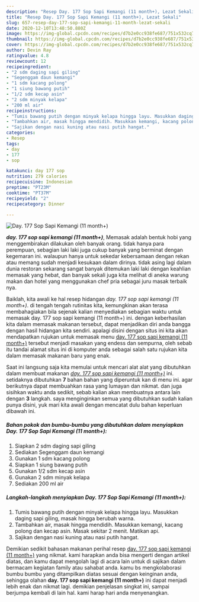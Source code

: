 ```yaml
---
description: "Resep Day. 177 Sop Sapi Kemangi (11 month+), Lezat Sekali"
title: "Resep Day. 177 Sop Sapi Kemangi (11 month+), Lezat Sekali"
slug: 657-resep-day-177-sop-sapi-kemangi-11-month-lezat-sekali
date: 2020-12-10T13:48:50.880Z
image: https://img-global.cpcdn.com/recipes/d7b2e0cc938fe687/751x532cq70/day-177-sop-sapi-kemangi-11-month-foto-resep-utama.jpg
thumbnail: https://img-global.cpcdn.com/recipes/d7b2e0cc938fe687/751x532cq70/day-177-sop-sapi-kemangi-11-month-foto-resep-utama.jpg
cover: https://img-global.cpcdn.com/recipes/d7b2e0cc938fe687/751x532cq70/day-177-sop-sapi-kemangi-11-month-foto-resep-utama.jpg
author: Devin Ray
ratingvalue: 4.8
reviewcount: 12
recipeingredient:
- "2 sdm daging sapi giling"
- "Segenggam daun kemangi"
- "1 sdm kacang polong"
- "1 siung bawang putih"
- "1/2 sdm kecap asin"
- "2 sdm minyak kelapa"
- "200 ml air"
recipeinstructions:
- "Tumis bawang putih dengan minyak kelapa hingga layu. Masukkan daging sapi giling, masak hingga berubah warna."
- "Tambahkan air, masak hingga mendidih. Masukkan kemangi, kacang polong dan kecap asin. Masak sekitar 2 menit. Matikan api."
- "Sajikan dengan nasi kuning atau nasi putih hangat."
categories:
- Resep
tags:
- day
- 177
- sop

katakunci: day 177 sop 
nutrition: 279 calories
recipecuisine: Indonesian
preptime: "PT23M"
cooktime: "PT37M"
recipeyield: "2"
recipecategory: Dinner

---
```



![Day. 177 Sop Sapi Kemangi (11 month+)](https://img-global.cpcdn.com/recipes/d7b2e0cc938fe687/751x532cq70/day-177-sop-sapi-kemangi-11-month-foto-resep-utama.jpg)

<b><i>day. 177 sop sapi kemangi (11 month+)</i></b>, Memasak adalah bentuk hobi yang menggembirakan dilakukan oleh banyak orang. tidak hanya para perempuan, sebagian laki laki juga cukup banyak yang berminat dengan kegemaran ini. walaupun hanya untuk sekedar kebersamaan dengan rekan atau memang sudah menjadi kesukaan dalam dirinya. tidak asing lagi dalam dunia restoran sekarang sangat banyak ditemukan laki laki dengan keahlian memasak yang hebat, dan banyak sekali juga kita melihat di aneka warung makan dan hotel yang menggunakan chef pria sebagai juru masak terbaik nya.

Baiklah, kita awali ke hal resep hidangan <i>day. 177 sop sapi kemangi (11 month+)</i>. di tengah tengah rutinitas kita, kemungkinan akan terasa membahagiakan bila sejenak kalian menyediakan sebagian waktu untuk memasak day. 177 sop sapi kemangi (11 month+) ini. dengan keberhasilan kita dalam memasak makanan tersebut, dapat menjadikan diri anda bangga dengan hasil hidangan kita sendiri. apalagi disini dengan situs ini kita akan mendapatkan rujukan untuk memasak menu <u>day. 177 sop sapi kemangi (11 month+)</u> tersebut menjadi masakan yang endess dan sempurna, oleh sebab itu tandai alamat situs ini di komputer anda sebagai salah satu rujukan kita dalam memasak makanan baru yang enak.




Saat ini langsung saja kita memulai untuk mencari alat alat yang dibutuhkan dalam membuat makanan <u><i>day. 177 sop sapi kemangi (11 month+)</i></u> ini. setidaknya dibutuhkan <b>7</b> bahan bahan yang diperuntuk kan di menu ini. agar berikutnya dapat membuahkan rasa yang lumayan dan nikmat. dan juga sisihkan waktu anda sedikit, sebab kalian akan membuatnya antara lain dengan <b>3</b> langkah. saya menginginkan semua yang dibutuhkan sudah kalian punya disini, yuk mari kita awali dengan mencatat dulu bahan keperluan dibawah ini.

<!--inarticleads1-->

##### Bahan pokok dan bumbu-bumbu yang dibutuhkan dalam menyiapkan Day. 177 Sop Sapi Kemangi (11 month+):

1. Siapkan 2 sdm daging sapi giling
1. Sediakan Segenggam daun kemangi
1. Gunakan 1 sdm kacang polong
1. Siapkan 1 siung bawang putih
1. Gunakan 1/2 sdm kecap asin
1. Gunakan 2 sdm minyak kelapa
1. Sediakan 200 ml air




<!--inarticleads2-->

##### Langkah-langkah menyiapkan Day. 177 Sop Sapi Kemangi (11 month+):

1. Tumis bawang putih dengan minyak kelapa hingga layu. Masukkan daging sapi giling, masak hingga berubah warna.
1. Tambahkan air, masak hingga mendidih. Masukkan kemangi, kacang polong dan kecap asin. Masak sekitar 2 menit. Matikan api.
1. Sajikan dengan nasi kuning atau nasi putih hangat.




Demikian sedikit bahasan makanan perihal resep <u>day. 177 sop sapi kemangi (11 month+)</u> yang nikmat. kami harapkan anda bisa mengerti dengan artikel diatas, dan kamu dapat mengolah lagi di acara lain untuk di sajikan dalam bermacam kegiatan family atau sahabat anda. kamu bs mengkolaborasi bumbu bumbu yang ditampilkan diatas sesuai dengan keinginan anda, sehingga olahan <b>day. 177 sop sapi kemangi (11 month+)</b> ini dapat menjadi lebih enak dan nikmat lagi. demikian penjelasan singkat ini, sampai berjumpa kembali di lain hal. kami harap hari anda menyenangkan.

